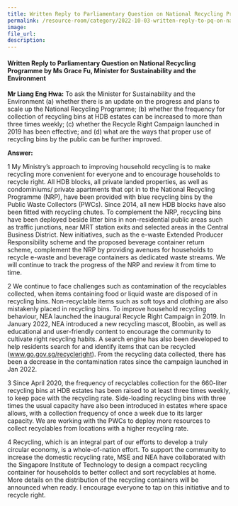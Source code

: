 ```yaml
---  
title: Written Reply to Parliamentary Question on National Recycling Programme by Ms Grace Fu, Minister for Sustainability and the Environment  
permalink: /resource-room/category/2022-10-03-written-reply-to-pq-on-national-recycling-programme/
image:  
file_url:  
description:  
---  
```

#### Written Reply to Parliamentary Question on National Recycling Programme by Ms Grace Fu, Minister for Sustainability and the Environment  

**Mr Liang Eng Hwa:** To ask the Minister for Sustainability and the Environment (a) whether there is an update on the progress and plans to scale up the National Recycling Programme; (b) whether the frequency for collection of recycling bins at HDB estates can be increased to more than three times weekly; (c) whether the Recycle Right Campaign launched in 2019 has been effective; and (d) what are the ways that proper use of recycling bins by the public can be further improved.

**Answer:**

1 My Ministry’s approach to improving household recycling is to make recycling more convenient for everyone and to encourage households to recycle right. All HDB blocks, all private landed properties, as well as condominiums/ private apartments that opt in to the National Recycling Programme (NRP), have been provided with blue recycling bins by the Public Waste Collectors (PWCs). Since 2014, all new HDB blocks have also been fitted with recycling chutes. To complement the NRP, recycling bins have been deployed beside litter bins in non-residential public areas such as traffic junctions, near MRT station exits and selected areas in the Central Business District. New initiatives, such as the e-waste Extended Producer Responsibility scheme and the proposed beverage container return scheme, complement the NRP by providing avenues for households to recycle e-waste and beverage containers as dedicated waste streams. We will continue to track the progress of the NRP and review it from time to time.

2 We continue to face challenges such as contamination of the recyclables collected, when items containing food or liquid waste are disposed of in recycling bins. Non-recyclable items such as soft toys and clothing are also mistakenly placed in recycling bins. To improve household recycling behaviour, NEA launched the inaugural Recycle Right Campaign in 2019. In January 2022, NEA introduced a new recycling mascot, Bloobin, as well as educational and user-friendly content to encourage the community to cultivate right recycling habits. A search engine has also been developed to help residents search for and identify items that can be recycled (www.go.gov.sg/recycleright). From the recycling data collected, there has been a decrease in the contamination rates since the campaign launched in Jan 2022.

3 Since April 2020, the frequency of recyclables collection for the 660-liter recycling bins at HDB estates has been raised to at least three times weekly, to keep pace with the recycling rate. Side-loading recycling bins with three times the usual capacity have also been introduced in estates where space allows, with a collection frequency of once a week due to its larger capacity. We are working with the PWCs to deploy more resources to collect recyclables from locations with a higher recycling rate.

4 Recycling, which is an integral part of our efforts to develop a truly circular economy, is a whole-of-nation effort. To support the community to increase the domestic recycling rate, MSE and NEA have collaborated with the Singapore Institute of Technology to design a compact recycling container for households to better collect and sort recyclables at home. More details on the distribution of the recycling containers will be announced when ready. I encourage everyone to tap on this initiative and to recycle right.
